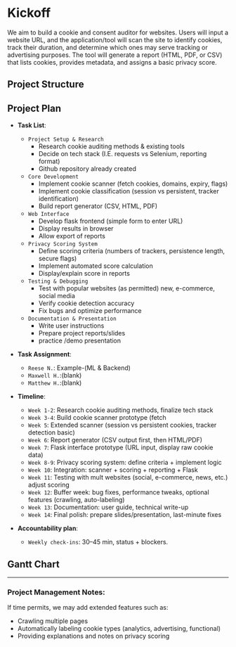 # Kickoff

We aim to build a cookie and consent auditor for websites. Users will input a website URL, and the application/tool will scan the site to identify cookies, track their duration, and determine which ones may serve tracking or advertising purposes. The tool will generate a report (HTML, PDF, or CSV) that lists cookies, provides metadata, and assigns a basic privacy score.

## Project Structure


## Project Plan

- **Task List**:
  - `Project Setup & Research`
    - Research cookie auditing methods & existing tools
    - Decide on tech stack (I.E. requests vs Selenium, reporting format)
    - Github repository already created
  - `Core Development`
    - Implement cookie scanner (fetch cookies, domains, expiry, flags)
    - Implement cookie classification (session vs persistent, tracker identification)
    - Build report generator (CSV, HTML, PDF)
  - `Web Interface`
    - Develop flask frontend (simple form to enter URL)
    - Display results in browser
    - Allow export of reports
  - `Privacy Scoring System`
    - Define scoring criteria (numbers of trackers, persistence length, secure flags)
    - Implement automated score calculation
    - Display/explain score in reports
  - `Testing & Debugging`
    - Test with popular websites (as permitted) new, e-commerce, social media
    - Verify cookie detection accuracy
    - Fix bugs and optimize performance
  - `Documentation & Presentation`
    -  Write user instructions
    -  Prepare project reports/slides
    -  practice /demo presentation
  
- **Task Assignment**:
  - `Reese N.`: Example-(ML & Backend)
  - `Maxwell H.`:(blank)
  - `Matthew H.`:(blank)

- **Timeline**:
    - `Week 1-2`:
      Research cookie auditing methods, finalize tech stack
    - `Week 3-4`:
      Build cookie scanner prototype (fetch
    - `Week 5`:
      Extended scanner (session vs persistent cookies, tracker detection basic)
    - `Week 6`:
      Report generator (CSV output first, then HTML/PDF)
    - `Week 7`:
      Flask interface prototype (URL input, display raw cookie data)
    - `Week 8-9`:
      Privacy scoring system: define criteria + implement logic
    - `Week 10`:
      Integration: scanner + scoring + reporting + Flask
    - `Week 11`:
      Testing with mult websites (social, e-commerce, news, etc.) adjust scoring
    - `Week 12`:
      Buffer week: bug fixes, performance tweaks, optional features (crawling, auto-labeling)
    - `Week 13`:
      Documentation: user guide, technical write-up
    - `Week 14`:
      Final polish: prepare slides/presentation, last-minute fixes

- **Accountability plan**:
  - `Weekly check-ins`: 30–45 min, status + blockers.

## Gantt Chart

**************

### Project Management Notes:

If time permits, we may add extended features such as:
  - Crawling multiple pages
  - Automatically labeling cookie types (analytics, advertising, functional)
  - Providing explanations and notes on privacy scoring
